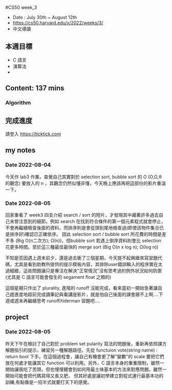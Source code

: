 #CS50 week_3
- Date : July 30th ~ August 12th
- https://cs50.harvard.edu/x/2022/weeks/3/
- 中文導讀

## 本週目標
- C 語言
- 演算法
- 

## Content:  137 mins
### Algorithm



## 完成進度
請登入 https://ticktick.com

## my notes
### Date 2022-08-04

今天作 lab3 作業，查覺自己其實對於 selection sort, bubble sort 的 O (O,Ω,θ 的觀念) 要放入的 n ，其觀念仍然似懂非懂，今天晚上應該再把這部份的影片重溫一下。

### Date 2022-08-05
回家重看了 week3 四支介紹 search / sort 的短片，才發現其中藏著許多過去自己未曾注意到的細節。例如 search 在找到符合條件的第一個元素程式就會停止，不會再繼續檢查後面的資料，而排序則是會從頭到尾地檢查過(即使該物件集合已是排序好)確認已正確依序。
因此 selection sort / bubble sort 所花費的時間是差不多 (Big O(n二次方); Ω(n))，但bubble sort 若遇上倒序資料則會比 selection 花更多時間。至於這三種最佳最快的 merge sort (Big O(n x log n); Ω(log n))

不知是否因遇上週末前夕，還是過去衝了三個星期，今天提不起興緻來寫習題代碼，尤其是看到助教所提供的提示模板內容，其排除user錯誤輸入的程序實在太過細緻，這些問題讓只是專注在解決"正常情況"沒有思考過的例外狀況如何防禦(尤其是 C 語言可能會發生的 segament float 之類的)

這個星期只作出了 plurality, 進階的 runoff 沒能完成，看來當初一開始急著讓自己趕進度地超前完成讀筆記與看講座影片，就是怕自己後面的課會跟不上啊....下週或週末再繼續思考 runoff/tiderman 習題吧....

## project
### Date 2022-08-05
昨天下午在檢討了自己對於 problem set pularity 寫法的問題後，重新再依照課方解題指引的提示，練習另一種解題路徑。先從 functuion vote(string name) : return bool  下手。在這個過程會，讓自己有機會更了解"變數"的 scale 要把它們放在何處才能讓其它 function 可以利用。另外，C 語言本身的重重限制，雖然一開始讓我吃了苦頭，但也慢慢體會到如何用最土味基本的方法來對應問題。雖然一開始可能會把代碼寫得又長又肥， 但其好處是讓初學建立對程式運行最基本功的訓練,有點像是一招半式就要打天下的感覺。
 


